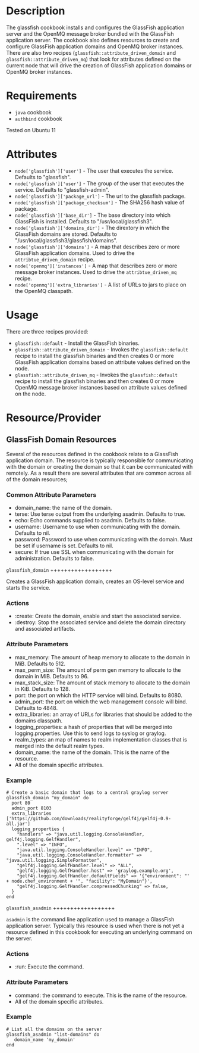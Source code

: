 Description
===========

The glassfish cookbook installs and configures the GlassFish application server and the OpenMQ message broker bundled
with the GlassFish application server. The cookbook also defines resources to create and configure GlassFish
application domains and OpenMQ broker instances. There are also two recipes (`glassfish::attribute_driven_domain` and
`glassfish::attribute_driven_mq`) that look for attributes defined on the current node that will drive the creation of
 GlassFish application domains or OpenMQ broker instances.

Requirements
============

* `java` cookbook
* `authbind` cookbook

Tested on Ubuntu 11

Attributes
==========

* `node['glassfish']['user']` - The user that executes the service. Defaults to "glassfish".
* `node['glassfish']['user']` - The group of the user that executes the service. Defaults to "glassfish-admin".
* `node['glassfish']['package_url']` - The url to the glassfish package.
* `node['glassfish']['package_checksum']` - The SHA256 hash value of package.
* `node['glassfish']['base_dir']` - The base directory into which GlassFish is installed. Defaults to "/usr/local/glassfish3".
* `node['glassfish']['domains_dir']` - The dirextory in which the GlassFish domains are stored. Defaults to "/usr/local/glassfish3/glassfish/domains".
* `node['glassfish']['domains']` - A map that describes zero or more GlassFish application domains. Used to drive the `attribtue_driven_domain` recipe.
* `node['openmq']['instances']` - A map that describes zero or more message broker instances. Used to drive the `attribtue_driven_mq` recipe.
* `node['openmq']['extra_libraries']` - A list of URLs to jars to place on the OpenMQ classpath.

Usage
=====

There are three recipes provided:

* `glassfish::default` - Install the GlassFish binaries.
* `glassfish::attribute_driven_domain` - Invokes the `glassfish::default` recipe to install the glassfish binaries and
  then creates 0 or more GlassFish application domains based on attribute values defined on the node.
* `glassfish::attribute_driven_mq` - Invokes the `glassfish::default` recipe to install the glassfish binaries and
  then creates 0 or more OpenMQ message broker instances based on attribute values defined on the node.


Resource/Provider
=================

GlassFish Domain Resources
--------------------------

Several of the resources defined in the cookbook relate to a GlassFish application domain. The resource is typically
responsible for communicating with the domain or creating the domain so that it can be communicated with remotely. As
a result there are several attributes that are common across all of the domain resources;

### Common Attribute Parameters

- domain_name: the name of the domain.
- terse: Use terse output from the underlying asadmin. Defaults to true.
- echo: Echo commands supplied to asadmin. Defaults to false.
- username: Username to use when communicating with the domain. Defaults to nil.
- password: Password to use when communicating with the domain. Must be set if username is set. Defaults to nil.
- secure: If true use SSL when communicating with the domain for administration. Defaults to false.

`glassfish_domain`
++++++++++++++++++

Creates a GlassFish application domain, creates an OS-level service and starts the service.

### Actions

- :create: Create the domain, enable and start the associated service.
- :destroy: Stop the associated service and delete the domain directory and associated artifacts.

### Attribute Parameters

- max_memory: The amount of heap memory to allocate to the domain in MiB. Defaults to 512.
- max_perm_size: The amount of perm gen memory to allocate to the domain in MiB. Defaults to 96.
- max_stack_size: The amount of stack memory to allocate to the domain in KiB. Defaults to 128.
- port: the port on which the HTTP service will bind. Defaults to 8080.
- admin_port: the port on which the web management console will bind. Defaults to 4848.
- extra_libraries: an array of URLs for libraries that should be added to the domains classpath.
- logging_properties: a hash of properties that will be merged into logging.properties. Use this to send logs to
  syslog or graylog.
- realm_types: an map of names to realm implementation classes that is merged into the default realm types.
- domain_name: the name of the domain. This is the name of the resource.
- All of the domain specific attributes.

### Example

    # Create a basic domain that logs to a central graylog server
    glassfish_domain "my_domain" do
      port 80
      admin_port 8103
      extra_libraries ['https://github.com/downloads/realityforge/gelf4j/gelf4j-0.9-all.jar']
      logging_properties {
        "handlers" => "java.util.logging.ConsoleHandler, gelf4j.logging.GelfHandler",
        ".level" => "INFO",
        "java.util.logging.ConsoleHandler.level" => "INFO",
        "java.util.logging.ConsoleHandler.formatter" => "java.util.logging.SimpleFormatter",
        "gelf4j.logging.GelfHandler.level" => "ALL",
        "gelf4j.logging.GelfHandler.host" => 'graylog.example.org',
        "gelf4j.logging.GelfHandler.defaultFields" => '{"environment": "' + node.chef_environment + '", "facility": "MyDomain"}',
        "gelf4j.logging.GelfHandler.compressedChunking" => false,
      }
    end

`glassfish_asadmin`
++++++++++++++++++

`asadmin` is the command line application used to manage a GlassFish application server. Typically this resource is
used when there is not yet a resource defined in this cookbook for executing an underlying command on the server.

### Actions

- :run: Execute the command.

### Attribute Parameters

- command: the command to execute. This is the name of the resource.
- All of the domain specific attributes.

### Example

    # List all the domains on the server
    glassfish_asadmin "list-domains" do
       domain_name 'my_domain'
    end